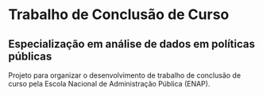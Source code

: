 # Trabalho de Conclusão de Curso
## Especialização em análise de dados em políticas públicas

Projeto para organizar o desenvolvimento de trabalho de conclusão de curso pela Escola Nacional de Administração Pública (ENAP). 
